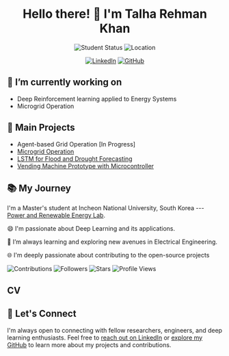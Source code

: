 <h1 align="center">Hello there! 👋 I'm Talha Rehman Khan</h1>

<p align="center">
  <img src="https://img.shields.io/badge/Masters%20Student-Electrical%20Engineering-blue" alt="Student Status">
  <img src="https://img.shields.io/badge/Location-South%20Korea-green" alt="Location">
</p>
<p align="center">
  <a href="https://www.linkedin.com/in/muhammad-talha-rehman-khan-tareen/" target="blank"><img src="https://img.shields.io/badge/LinkedIn-Connect-blue?logo=linkedin&logoColor=white&style=flat-square" alt="LinkedIn"></a>
  <a href="https://github.com/TalhaRehmanMTRKT" target="blank"><img src="https://img.shields.io/badge/GitHub-Follow-181717?logo=github&style=flat-square" alt="GitHub"></a>
</p>

## 🔭 I’m currently working on

- Deep Reinforcement learning applied to Energy Systems
- Microgrid Operation

## 🚀 Main Projects

- Agent-based Grid Operation [In Progress]
- [Microgrid Operation](https://github.com/TalhaRehmanMTRKT/MicrogridOptimization)
- [LSTM for Flood and Drought Forecasting](https://github.com/TalhaRehmanMTRKT/LSTM_TimeSeriesForecasting)
- [Vending Machine Prototype with Microcontroller](https://github.com/TalhaRehmanMTRKT/Vending_Machine)

## 📚 My Journey

I'm a Master's student at Incheon National University, South Korea ---  [Power and Renewable Energy Lab](https://hvdcmicrogrid.wixsite.com/powerlab).

😄 I'm passionate about Deep Learning and its applications.

🌱 I’m always learning and exploring new avenues in Electrical Engineering.

🌐 I'm deeply passionate about contributing to the open-source projects


![Contributions](https://img.shields.io/github/contributions/username)
![Followers](https://img.shields.io/github/followers/username?label=Followers)
![Stars](https://img.shields.io/github/stars/username?style=social)
![Profile Views](https://komarev.com/ghpvc/?username=username&color=blue)


## CV

## 💬 Let's Connect
I'm always open to connecting with fellow researchers, engineers, and deep learning enthusiasts. Feel free to [reach out on LinkedIn](https://www.linkedin.com/in/muhammad-talha-rehman-khan-tareen/) or [explore my GitHub](https://github.com/TalhaRehmanMTRKT) to learn more about my projects and contributions.


